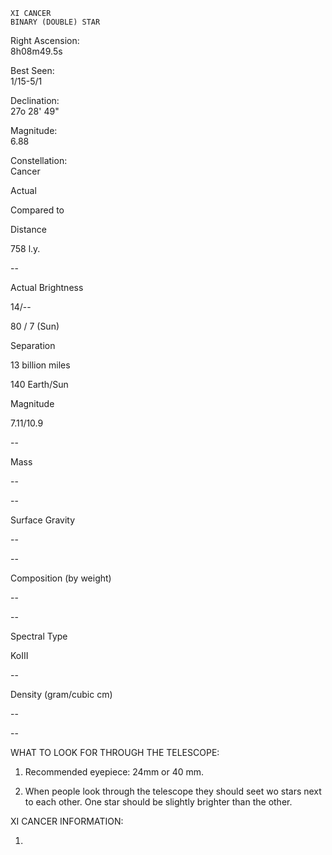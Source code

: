 	XI CANCER
	BINARY (DOUBLE) STAR



Right Ascension:	
8h08m49.5s	
	
Best Seen:	
1/15-5/1

Declination:	
27o 28' 49"	
	
Magnitude:	
6.88

	
	
	
	


Constellation:	
Cancer	
	
	






	
	
Actual	
	
Compared to 

Distance	
	
758 l.y.	
	
--

Actual Brightness	
	
14/--	
	
80 / 7 (Sun)

Separation	
	
13 billion miles	
	
140 Earth/Sun

Magnitude	
	
7.11/10.9	
	
--

Mass	
	
--	
	
--

Surface Gravity	
	
--	
	
--

Composition (by weight)	
	
--	
	
--

Spectral Type	
	
KoIII	
	
--

Density (gram/cubic cm)	
	
--	
	
--





WHAT TO LOOK FOR THROUGH THE TELESCOPE:

1.	Recommended eyepiece: 24mm or 40 mm.

2.	When people look through the telescope they should seet wo stars next to each other.  One star should be slightly brighter than the other.


XI CANCER INFORMATION:

1.	
